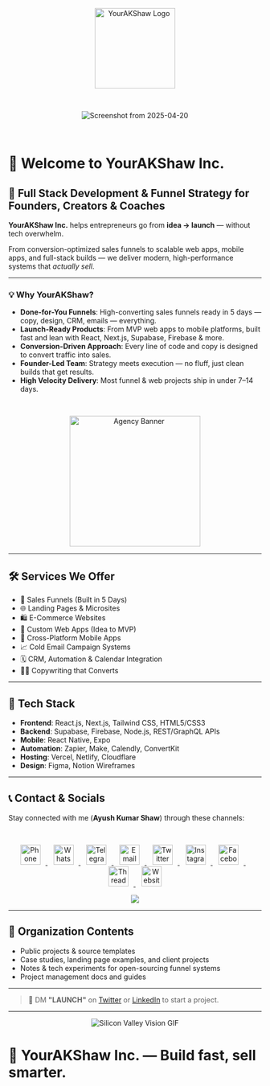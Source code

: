 <p align="center">
  <img src="https://i.ibb.co/N2bKGV5m/Shaw-Logo-Only-S-Transparent-BG.png" alt="YourAKShaw Logo" height="160"/>
</p>

<br />

<p align="center">
    <img src="https://i.ibb.co/PvwY2mcZ/Screenshot-from-2025-04-20-01-40-34-removebg-preview.png" alt="Screenshot from 2025-04-20"/>
</p>

<br/>

# 🚀 Welcome to YourAKShaw Inc.

## 💼 Full Stack Development & Funnel Strategy for Founders, Creators & Coaches

**YourAKShaw Inc.** helps entrepreneurs go from **idea → launch** — without tech overwhelm.

From conversion-optimized sales funnels to scalable web apps, mobile apps, and full-stack builds — we deliver modern, high-performance systems that *actually sell*.

---

### 💡 Why YourAKShaw?

- **Done-for-You Funnels**: High-converting sales funnels ready in 5 days — copy, design, CRM, emails — everything.
- **Launch-Ready Products**: From MVP web apps to mobile platforms, built fast and lean with React, Next.js, Supabase, Firebase & more.
- **Conversion-Driven Approach**: Every line of code and copy is designed to convert traffic into sales.
- **Founder-Led Team**: Strategy meets execution — no fluff, just clean builds that get results.
- **High Velocity Delivery**: Most funnel & web projects ship in under 7–14 days.

<br />
<p align="center">
  <img src="https://i.ibb.co/DHVb2KVc/Your-AKShaw-logo-banner-3.png" alt="Agency Banner" height="260"/>
</p>

---

## 🛠️ Services We Offer

- 🎯 Sales Funnels (Built in 5 Days)
- 🌐 Landing Pages & Microsites
- 🛍️ E-Commerce Websites
- 🧱 Custom Web Apps (Idea to MVP)
- 📱 Cross-Platform Mobile Apps
- 📈 Cold Email Campaign Systems
- 🗓️ CRM, Automation & Calendar Integration
- ✍🏽 Copywriting that Converts

---

## 🔧 Tech Stack

- **Frontend**: React.js, Next.js, Tailwind CSS, HTML5/CSS3
- **Backend**: Supabase, Firebase, Node.js, REST/GraphQL APIs
- **Mobile**: React Native, Expo
- **Automation**: Zapier, Make, Calendly, ConvertKit
- **Hosting**: Vercel, Netlify, Cloudflare
- **Design**: Figma, Notion Wireframes

---

## 📞 Contact & Socials

Stay connected with me (**Ayush Kumar Shaw**) through these channels:

<br/>
<p align="center">
  <a href="tel:+919831284491" target="_blank">
        <img src="https://www.svgrepo.com/show/10160/phone-book.svg" alt="Phone" height="40" style="margin-right: 10px;">
    </a>
  &nbsp;&nbsp;
  <a href="https://wa.me/919831284491" target="_blank">
        <img src="https://upload.wikimedia.org/wikipedia/commons/thumb/4/4c/WhatsApp_Logo_green.svg/640px-WhatsApp_Logo_green.svg.png" alt="WhatsApp" height="40" style="margin-right: 10px;">
    </a>
  &nbsp;&nbsp;
  <a href="https://t.me/+919831284491" target="_blank">
        <img src="https://upload.wikimedia.org/wikipedia/commons/thumb/6/62/Telegram_logo_icon.svg/640px-Telegram_logo_icon.svg.png" alt="Telegram" height="40" style="margin-right: 10px;">
    </a>
  &nbsp;&nbsp;
  <a href="mailto:hitme@yourakshaw.com" target="_blank">
        <img src="https://upload.wikimedia.org/wikipedia/commons/thumb/7/7e/Gmail_icon_%282020%29.svg/512px-Gmail_icon_%282020%29.svg.png?20221017173631" alt="Email" height="40" style="margin-right: 10px;">
    </a>
    &nbsp;&nbsp;
    <a href="https://twitter.com/YourAKShaw" target="_blank">
        <img src="https://upload.wikimedia.org/wikipedia/commons/thumb/5/53/X_logo_2023_original.svg/300px-X_logo_2023_original.svg.png?20230728155658" alt="Twitter" height="40" style="margin-right: 10px;">
    </a>
    &nbsp;&nbsp;
    <a href="https://instagram.com/YourAKShaw" target="_blank">
        <img src="https://upload.wikimedia.org/wikipedia/commons/thumb/9/95/Instagram_new.svg/640px-Instagram_new.svg.png" alt="Instagram" height="40" style="margin-right: 10px;">
    </a>
    &nbsp;&nbsp;
    <a href="https://facebook.com/YourAKShawOfficial" target="_blank">
        <img src="https://upload.wikimedia.org/wikipedia/commons/thumb/f/fb/Facebook_icon_2013.svg/640px-Facebook_icon_2013.svg.png" alt="Facebook" height="40" style="margin-right: 10px;">
    </a>
    &nbsp;&nbsp;
    <a href="https://threads.net/YourAKShaw" target="_blank">
        <img src="https://upload.wikimedia.org/wikipedia/commons/thumb/0/01/Threads_%28app%29.svg/512px-Threads_%28app%29.svg.png?20230719223853" alt="Threads" height="40" style="margin-right: 10px;">
    </a>
    &nbsp;&nbsp;
    <a href="https://yourakshaw.com" target="_blank">
        <img src="https://upload.wikimedia.org/wikipedia/commons/thumb/f/fd/GNOME_Web_logo_%282021-03%29.svg/640px-GNOME_Web_logo_%282021-03%29.svg.png" alt="Website" height="40">
    </a>
</p>

<p align="center">
  <a href="http://www.topmate.io/YourAKShaw" target="_" ><img src="https://i.ibb.co/0ptMKH91/book-a-call-button-1024x288-removebg-preview.png" /></a>
</p>

---

## 📂 Organization Contents

- Public projects & source templates
- Case studies, landing page examples, and client projects
- Notes & tech experiments for open-sourcing funnel systems
- Project management docs and guides

---

> 💬 DM **"LAUNCH"** on [Twitter](https://x.com/YourAKShaw) or [LinkedIn](https://linkedin.com/in/YourAKShaw) to start a project.

---
<p align="center">
    <img src="https://media4.giphy.com/media/v1.Y2lkPTc5MGI3NjExajAzd3pwczFoY3ludW1iOXYyZWtiazlpZG1pZzg2ZXE1em9zNGR6ayZlcD12MV9pbnRlcm5hbF9naWZfYnlfaWQmY3Q9Zw/mXuPwP0kxQqvu0M168/giphy.gif" alt="Silicon Valley Vision GIF"/>
</p>

# 💼 YourAKShaw Inc. — Build fast, sell smarter.
